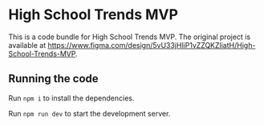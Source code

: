 
  # High School Trends MVP

  This is a code bundle for High School Trends MVP. The original project is available at https://www.figma.com/design/5vU33jHliP1vZZQKZliatH/High-School-Trends-MVP.

  ## Running the code

  Run `npm i` to install the dependencies.

  Run `npm run dev` to start the development server.
  